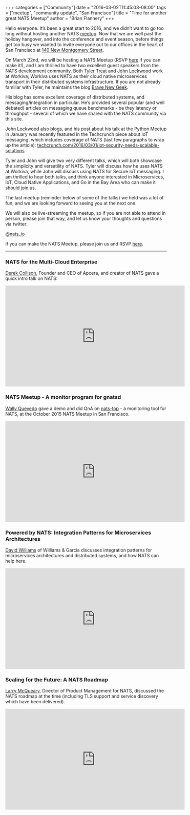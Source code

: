 +++
categories = ["Community"]
date = "2016-03-02T11:45:03-08:00"
tags = ["meetup", "community update", "San Francisco"]
title = "Time for another great NATS Meetup"
author = "Brian Flannery"
+++

Hello everyone. It’s been a great start to 2016, and we didn’t want to go too long without hosting another NATS <a href="https://www.meetup.com/NATS-Cloud-Native-Meetup/events/228039890/" target="_blank">meetup</a>. Now that we are well past the holiday hangover, and into the conference and event season, before things get too busy we wanted to invite everyone out to our offices in the heart of San Francisco at <a href="https://www.google.com/maps/place/Apcera/@37.7867348,-122.4021031,17z/data=!3m1!4b1!4m2!3m1!1s0x8085807ce9d0a281:0x4ab320e35d2052d6" target="_blank">140 New Montgomery Street</a>.

On March 22nd, we will be hosting a NATS Meetup (RSVP <a href="https://www.meetup.com/NATS-Cloud-Native-Meetup/events/228039890/" target="_blank">here</a> if you can make it!), and I am thrilled to have two excellent guest speakers from the NATS development community. Both <a href="https://twitter.com/tyler_treat" target="_blank">Tyler Treat</a> and <a href="https://twitter.com/johnwlockwoodiv" target="_blank">John Lockwood</a> work at Workiva; Workiva uses NATS as their cloud native microservices transport in their distributed systems infrastructure. If you are not already familiar with Tyler, he maintains the blog <a href="https://bravenewgeek.com" target="_blank">Brave New Geek</a>.

His blog has some excellent coverage of distributed systems, and messaging/integration in particular. He’s provided several popular (and well debated) articles on messaging queue benchmarks - be they latency or throughput - several of which we have shared with the NATS community via this site.

John Lockwood also blogs, and his post about his talk at the Python Meetup in January was recently featured in the Techcrunch piece about IoT messaging, which includes coverage of NATS (last few paragraphs to wrap up the article): <a href="https://techcrunch.com/2016/03/01/iot-security-needs-scalable-solutions/" target="_blank">techcrunch.com/2016/03/01/iot-security-needs-scalable-solutions</a>

Tyler and John will give two very different talks, which will both showcase the simplicity and versatility of NATS. Tyler will discuss how he uses NATS at Workiva, while John will discuss using NATS for Secure IoT messaging. I am thrilled to hear both talks, and think anyone interested in Microservices, IoT, Cloud Native Applications, and Go in the Bay Area who can make it should join us.

The last meetup (reminder below of some of the talks) we held was a lot of fun, and we are looking forward to seeing you at the next one.

We will also be live-streaming the meetup, so if you are not able to attend in person, please join that way, and let us know your thoughts and questions via twitter:

<a href="https://twitter.com/nats_io" target="_blank">@nats_io</a>

If you can make the NATS Meetup, please join us and RSVP <a href="https://www.meetup.com/NATS-Cloud-Native-Meetup/events/228039890/" target="_blank">here</a>.

<hr>

### NATS for the Multi-Cloud Enterprise
<a href="https://twitter.com/derekcollison" target="_blank">Derek Collison</a>, Founder and CEO of Apcera, and creator of NATS gave a quick intro talk on NATS:

<div class="embed-responsive embed-responsive-16by9">
  <iframe width="560" height="315" src="https://www.youtube.com/embed/TYww4yYpL34" frameborder="0" allowfullscreen></iframe>
</div>

### NATS Meetup - A monitor program for gnatsd
<a href="https://twitter.com/wallyqs" target="_blank">Wally Quevedo</a> gave a demo and did QnA on <a href="https://github.com/nats-io/nats-top" target="_blank">nats-top</a> - a monitoring tool for NATS, at the October 2015 NATS Meetup in San Francisco.

<div class="embed-responsive embed-responsive-16by9">
  <iframe width="560" height="315" src="https://www.youtube.com/embed/5TkA9OJbTv4" frameborder="0" allowfullscreen></iframe>
</div>

### Powered by NATS: Integration Patterns for Microservices Architectures
<a href="https://twitter.com/DavWilliams" target="_blank">David Williams</a> of Williams & Garcia discusses integration patterns for microservices architectures and distributed systems, and how NATS can help here.

<div class="embed-responsive embed-responsive-16by9">
  <iframe width="560" height="315" src="https://www.youtube.com/embed/f5gZdK8ir4M?list=PLCafzSCWOqrJhOBt8lPgd_7XpO8dm5uGF" frameborder="0" allowfullscreen></iframe>
</div>

### Scaling for the Future: A NATS Roadmap
<a href="https://twitter.com/mcqueary" target="_blank">Larry McQueary</a>, Director of Product Management for NATS, discussed the NATS roadmap at the time (including TLS support and service discovery which have been delivered).

<div class="embed-responsive embed-responsive-16by9">
  <iframe width="560" height="315" src="https://www.youtube.com/embed/jxpYszUi8JQ?list=PLCafzSCWOqrJhOBt8lPgd_7XpO8dm5uGF" frameborder="0" allowfullscreen></iframe>
</div>
